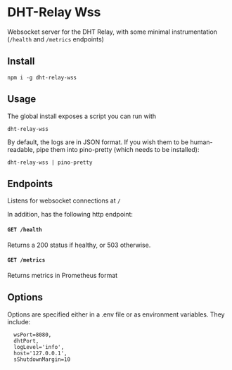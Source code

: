 # DHT-Relay Wss

Websocket server for the DHT Relay, with some minimal instrumentation (`/health` and `/metrics` endpoints)

## Install

`npm i -g dht-relay-wss`

## Usage

The global install exposes a script you can run with

```dht-relay-wss```

By default, the logs are in JSON format.
If you wish them to be human-readable, pipe them into pino-pretty (which needs to be installed):

`dht-relay-wss | pino-pretty`

## Endpoints

Listens for websocket connections at `/`

In addition, has the following http endpoint:

#### ```GET /health```

Returns a 200 status if healthy, or 503 otherwise.

#### ```GET /metrics```

Returns metrics in Prometheus format

## Options

Options are specified either in a .env file or as environment variables. They include:

```
  wsPort=8080,
  dhtPort,
  logLevel='info',
  host='127.0.0.1',
  sShutdownMargin=10
```

